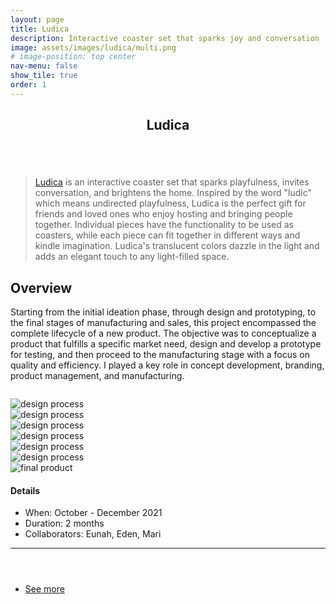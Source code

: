 ```yaml
---
layout: page
title: Ludica
description: Interactive coaster set that sparks joy and conversation
image: assets/images/ludica/multi.png
# image-position: top center
nav-menu: false
show_tile: true
order: 1
---
```


<!-- Main -->
<div id="main" class="alt">

<!-- One -->
<section id="one">
	<div class="inner">
		<header class="major">
			<h1>Ludica</h1>
		</header>
		<span id="centered"><img src="{{ 'assets/images/ludica/multi.png' | relative_url }}" alt="" /></span>
<!-- Content -->
<blockquote>
<a href="https://www.instagram.com/ludica.mit/">Ludica</a> is an interactive coaster set that sparks playfulness, invites conversation, and brightens the home. Inspired by the word "ludic" which means undirected playfulness, Ludica is the perfect gift for friends and loved ones who enjoy hosting and bringing people together. Individual pieces have the functionality to be used as coasters, while each piece can fit together in different ways and kindle imagination. Ludica's translucent colors dazzle in the light and adds an elegant touch to any light-filled space.</blockquote>	

<h2 id="content">Overview</h2>

<p>Starting from the initial ideation phase, through design and prototyping, to the final stages of manufacturing and sales, this project encompassed the complete lifecycle of a new product. The objective was to conceptualize a product that fulfills a specific market need, design and develop a prototype for testing, and then proceed to the manufacturing stage with a focus on quality and efficiency. I played a key role in concept development, branding, product management, and manufacturing.</p>

<p id="centered"><img src="{{ 'assets/images/ludica/1.png' | relative_url }}" alt="" /></p>


<!-- Swiper -->
<div class="swiper">
  <div class="swiper-wrapper">
    <div class="swiper-slide"><img src="{{ 'assets/images/ludica/process1.png' | relative_url }}" alt="design process"></div>
	<div class="swiper-slide"><img src="{{ 'assets/images/ludica/process2.png' | relative_url }}" alt="design process"></div>
	<div class="swiper-slide"><img src="{{ 'assets/images/ludica/process3.png' | relative_url }}" alt="design process"></div>
	<div class="swiper-slide"><img src="{{ 'assets/images/ludica/process4.png' | relative_url }}" alt="design process"></div>
	<div class="swiper-slide"><img src="{{ 'assets/images/ludica/process5.png' | relative_url }}" alt="design process"></div>
	<div class="swiper-slide"><img src="{{ 'assets/images/ludica/process6.png' | relative_url }}" alt="design process"></div>
	<div class="swiper-slide"><img src="{{ 'assets/images/ludica/process7.png' | relative_url }}" alt="final product"></div>
  </div>
  <!-- Add Pagination -->
  <div class="swiper-pagination"></div>
  <!-- Add Navigation -->
  <div class="swiper-button-prev"></div>
  <div class="swiper-button-next"></div>
</div>


<h4>Details</h4>
<ul>
	<li>When: October - December 2021</li>
	<li>Duration: 2 months</li>
	<li>Collaborators: Eunah, Eden, Mari</li>

</ul>


</div>
</section>

<hr class="major" />


<div class="inner">
    <header class="major">
        <!-- <h2>About me</h2> -->
    </header>
    <ul class="actions">
        <li><a href="/portfolio.html" class="button next">See more</a></li>
    </ul>
</div>


</div>
